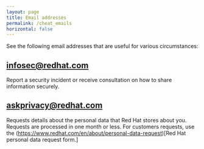 ```yaml
---
layout: page
title: Email addresses
permalink: /cheat_emails
horizontal: false
---
```


See the following email addresses that are useful for various circumstances:

## infosec@redhat.com

Report a security incident or receive consultation on how to share information securely.

## askprivacy@redhat.com

Requests details about the personal data that Red Hat stores about you. Requests are processed in one month or less. For customers requests, use the (https://www.redhat.com/en/about/personal-data-request)[Red Hat personal data request form.]
